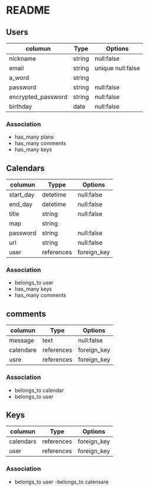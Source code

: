 # README

## Users

| columun              | Type      | Options           |   
|----------------------|-----------|-------------------|
|nickname              | string    | null:false        |
|email                 | string    | unique null:false |
|a_word                | string    |                   |
|password              | string    | null:false        |
|encrypted_password    | string    | null:false        |
|birthday              | date      | null:false        |


### Association

- has_many plans
- has_many comments
- has_many keys

## Calendars

| columun              | Typpe      | Options           |
|----------------------|------------|-------------------| 
|start_day             |detetime    | null:false        |
|end_day               |datetime    | null:false        |
|title                 | string     | null:false        |
|map                   | string     |                   |
|password              | string     | null:false        |
|url                   | string     | null:false        |
|user                  | references | foreign_key       |



### Association

- belongs_to user
- has_many   keys
- has_many   comments


## comments

| columun              | Type       | Options           |   
|----------------------|------------|-------------------|
|message               | text       | null:false        |
|calendare             | references |  foreign_key      |
|usre                  | references |  foreign_key      |

### Association

- belongs_to calendar
- belongs_to user


## Keys

| columun            | Type       | Options              |
|--------------------|------------|----------------------|
| calendars          | references | foreign_key          |
| user               | references | foreign_key          |

### Association

- belongs_to user
-belongs_to calensare












